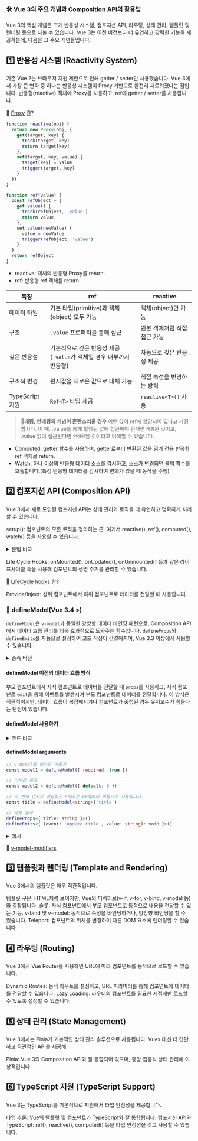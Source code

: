 ### 🛠 Vue 3의 주요 개념과 Composition API의 활용법
Vue 3의 핵심 개념은 크게 반응성 시스템, 컴포지션 API, 라우팅, 상태 관리, 템플릿 및 렌더링 등으로 나눌 수 있습니다. Vue 3는 이전 버전보다 더 유연하고 강력한 기능을 제공하는데, 다음은 그 주요 개념들입니다.

## 1️⃣ 반응성 시스템 (Reactivity System)
기존 Vue 2는 브라우저 지원 제한으로 인해 getter / setter만 사용했습니다. Vue 3에서 가장 큰 변화 중 하나는 반응성 시스템이 Proxy 기반으로 완전히 새로워졌다는 점입니다. 반응형(reactive) 객체에 Proxy를 사용하고, ref에 getter / setter를 사용합니다.

🔎 [Proxy](/guide/proxy) 란?

```javascript
function reactive(obj) {
  return new Proxy(obj, {
    get(target, key) {
      track(target, key)
      return target[key]
    },
    set(target, key, value) {
      target[key] = value
      trigger(target, key)
    }
  })
}

function ref(value) {
  const refObject = {
    get value() {
      track(refObject, 'value')
      return value
    },
    set value(newValue) {
      value = newValue
      trigger(refObject, 'value')
    }
  }
  return refObject
}
```
- reactive: 객체의 반응형 Proxy를 return.
- ref: 반응형 ref 객체를 return.

|특징|ref|reactive
|------|---|---|
|데이터 타입|기본 타입(primitive)과 객체(object) 모두 가능|객체(object)만 가능
|구조|`.value` 프로퍼티를 통해 접근|원본 객체처럼 직접 접근 가능
|깊은 반응성|기본적으로 깊은 반응성 제공 (`.value`가 객체일 경우 내부까지 반응형)|자동으로 깊은 반응성 제공
|구조적 변경|원시값을 새로운 값으로 대체 가능|직접 속성을 변경하는 방식
|TypeScript 지원|`Ref<T>` 타입 제공|`reactive<T>()` 사용

> 🚦**래핑, 언래핑의 개념이 혼란스러울 경우**
어떤 값이 ref에 할당되어 있다고 가정합시다. 이 때, .value를 통해 할당된 값에 접근해야 한다면 `래핑`된 것이고, .value 없이 접근된다면 `언래핑`된 것이라고 이해할 수 있습니다.

- Computed: getter 함수를 사용하며, getter로부터 반환된 값을 읽기 전용 반응형 ref 객체로 return.
- Watch: 하나 이상의 반응형 데이터 소스를 감시하고, 소스가 변경되면 콜백 함수를 호출합니다.(특정 반응형 데이터를 감시하여 변화가 있을 때 동작을 수행)

## 2️⃣ 컴포지션 API (Composition API)
Vue 3에서 새로 도입된 컴포지션 API는 상태 관리와 로직을 더 유연하고 명확하게 처리할 수 있습니다.

setup(): 컴포넌트의 모든 로직을 정의하는 곳. 여기서 reactive(), ref(), computed(), watch() 등을 사용할 수 있습니다.

<details>
<summary>문법 비교</summary>

Options API:
```vue
<script>
export default {
  data() {
    return {
      name: '',
      age: 0,
      aboveAge: false
    }
  },
  computed: {
    displayProfile() {
      return `My name is ${this.name} and i am ${this.age}`
    }
  },
  mounted() {
    console.log('Application mounted')
  },
  methods: {
    verifyUser() {
      if (this.age < 18) {
        this.aboveAge = false
      }
      else {
        this.aboveAge = true
      }
    },
  },
}
</script>
```

 Composition API:
```vue
<script setup>
import { onMounted, reactive, ref } from 'vue'

const profile = reactive({ name: '', age: '' })
const aboveAge = ref(false)

const verifyUser = () => age.value < 18 ? aboveAge.value = false : aboveAge.value = true

const displayProfile = computed(() => {
  return `My name is ${this.name} and i am ${this.age}`
})

onMounted (() => console.log('Application mounted'))
</script>

특징:
Options API는 OOP 언어 배경을 가진 사용자를 위한 클래스 기반 모델과 더 잘 맞는 "컴포넌트 인스턴스"(예제에서 볼 수 있는 this)의 개념을 중심으로 합니다.

컴포지션(Composition) API는 옵션을 선언하는 대신 import한 함수를 사용하여 Vue 컴포넌트를 작성할 수 있는 API 세트입니다. 컴포넌트 로직을 유연하게 구성할 수 있도록하여 재사용성과 가독성을 높여줍니다.
```
</details>

Life Cycle Hooks: onMounted(), onUpdated(), onUnmounted() 등과 같은 라이프사이클 훅을 사용해 컴포넌트의 생명 주기를 관리할 수 있습니다.

🔎 [LifeCycle hooks](/guide/life-cycle) 란?

Provide/Inject: 상위 컴포넌트에서 하위 컴포넌트로 데이터를 전달할 때 사용합니다.

### 🤩 defineModel(Vue 3.4 >)
`defineModel`은 `v-model`과 동일한 양방향 데이터 바인딩 패턴으로, Composition API에서 데이터 흐름 관리를 더욱 효과적으로 도와주는 함수입니다. `defineProps`와 `defineEmits`를 자동으로 설정하여 코드 작성이 간결해지며, Vue 3.3 이상에서 사용할 수 있습니다.

<details>
<summary>종속 버전</summary>

- Volar / vue-tsc@^1.8.27 (필수)
- @vitejs/plugin-vue@^5.0.0 (Vite를 사용하는 경우)
- nuxt@^3.9.0 (Nuxt를 사용하는 경우)
- vue-loader@^17.4.0 (webpack 또는 vue-cli를 사용하는 경우)
</details>

#### defineModel 이전의 데이터 흐름 방식
부모 컴포넌트에서 자식 컴포넌트로 데이터를 전달할 때 `props`를 사용하고, 자식 컴포넌트 `emit`을 통해 이벤트를 발생시켜 부모 컴포넌트로 데이터를 전달합니다. 이 방식은 직관적이지만, 데이터 흐름이 복잡해지거나 컴포넌트가 중첩된 경우 유지보수가 힘들다는 단점이 있습니다.

#### defineModel 사용하기

<details>
<summary>코드 비교</summary>

props & emit
```vue
<!-- Input.vue -->
<script setup lang="ts">
const props = defineProps<{ modelValue: string }>()

// # case 1
// const modelValue = computed({
//   get: () => props.modelValue,
//   set: (value) => emit('update:modelValue', value),
// })

// # case 2
const emit = defineEmits(['update:value'])

function onInput(e) {
  emit('update:value', e.target.value)
}
</script>

<template>
  <div class="input-primary">
    <input type="text" placeholder="입력하세요." :value="modelValue" @input="onInput">
  </div>
</template>
```

defineModel
```vue
<script setup lang="ts">
export interface Props {
  type: 'text' | 'password'
}
withDefaults(defineProps<Props>(), {
})

const model = defineModel()
</script>

<template>
  <div class="input-primary">
    <input
      type="text"
      placeholder="입력하세요."
      :value="model"
    >
  </div>
</template>
```
</details>

#### defineModel arguments
```js
// v-model을 필수로 만들기
const model1 = defineModel({ required: true })

// 기본값 제공
const model2 = defineModel({ default: 0 })
```
```ts
// 첫 번째 인자로 전달하는 name은 props의 이름으로 사용됩니다.
const title = defineModel<string>('title')

// 내부 동작
defineProps<{ title: string }>()
defineEmits<{ (event: 'update:title', value: string): void }>()
```

<details>
<summary>예시</summary>

```vue
<!-- Child Component -->
<script setup lang="ts">
const title = defineModel<string>('title')
</script>

<template>
  <input v-model="title">
</template>

<!-- Parent Component -->
<ChildComponent v-model:title="parentTitle" />
```
</details>

🔎 [v-model-modifiers](https://ko.vuejs.org/guide/components/v-model#handling-v-model-modifiers)

## 3️⃣ 템플릿과 렌더링 (Template and Rendering)
Vue 3에서의 템플릿은 매우 직관적입니다.

템플릿 구문: HTML처럼 보이지만, Vue의 디렉티브(v-if, v-for, v-bind, v-model 등)와 결합됩니다.
슬롯: 자식 컴포넌트에서 부모 컴포넌트로 동적으로 내용을 전달할 수 있는 기능.
v-bind 및 v-model: 동적으로 속성을 바인딩하거나, 양방향 바인딩을 할 수 있습니다.
Teleport: 컴포넌트의 위치를 변경하여 다른 DOM 요소에 렌더링할 수 있습니다.

## 4️⃣ 라우팅 (Routing)
Vue 3에서 Vue Router를 사용하면 URL에 따라 컴포넌트를 동적으로 로드할 수 있습니다.

Dynamic Routes: 동적 라우트를 설정하고, URL 파라미터를 통해 컴포넌트에 데이터를 전달할 수 있습니다.
Lazy Loading: 라우터의 컴포넌트를 필요한 시점에만 로드할 수 있도록 설정할 수 있습니다.

## 5️⃣ 상태 관리 (State Management)
Vue 3에서는 Pinia가 기본적인 상태 관리 솔루션으로 사용됩니다. Vuex 대신 더 간단하고 직관적인 API를 제공해.

Pinia: Vue 3의 Composition API와 잘 통합되어 있으며, 중앙 집중식 상태 관리에 이상적입니다.

## 6️⃣  TypeScript 지원 (TypeScript Support)
Vue 3는 TypeScript를 기본적으로 지원해서 타입 안전성을 제공합니다.

타입 추론: Vue의 템플릿 및 컴포넌트가 TypeScript와 잘 통합됩니다.
컴포지션 API와 TypeScript: ref(), reactive(), computed() 등을 타입 안정성을 갖고 사용할 수 있습니다.

